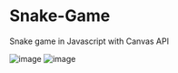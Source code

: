 # Snake-Game

Snake game in Javascript with Canvas API

![image](https://user-images.githubusercontent.com/80088758/229490978-a13e8655-f58a-4740-a543-968f7b50bce2.png)
![image](https://user-images.githubusercontent.com/80088758/229490772-511a1fc4-1439-461c-8972-0c0adc497c56.png)

